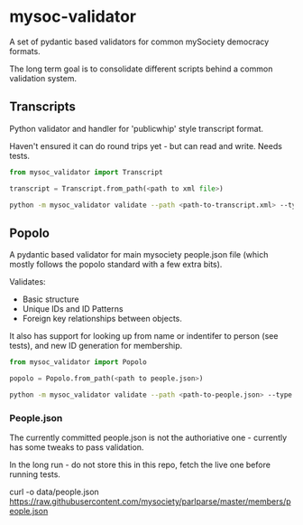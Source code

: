 # mysoc-validator

A set of pydantic based validators for common mySociety democracy formats.

The long term goal is to consolidate different scripts behind a common validation system.

## Transcripts

Python validator and handler for 'publicwhip' style transcript format. 

Haven't ensured it can do round trips yet - but can read and write. Needs tests.

```python
from mysoc_validator import Transcript

transcript = Transcript.from_path(<path to xml file>)
```

```bash
python -m mysoc_validator validate --path <path-to-transcript.xml> --type transcript
```

## Popolo

A pydantic based validator for main mysociety people.json file (which mostly follows the popolo standard with a few extra bits).

Validates:

- Basic structure
- Unique IDs and ID Patterns
- Foreign key relationships between objects.

It also has support for looking up from name or indentifer to person (see tests), and new ID generation for membership. 

```python
from mysoc_validator import Popolo

popolo = Popolo.from_path(<path to people.json>)
```

```bash
python -m mysoc_validator validate --path <path-to-people.json> --type popolo
```

### People.json

The currently committed people.json is not the authoriative one - currently has some tweaks to pass validation. 

In the long run - do not store this in this repo, fetch the live one before running tests.

curl -o data/people.json https://raw.githubusercontent.com/mysociety/parlparse/master/members/people.json
